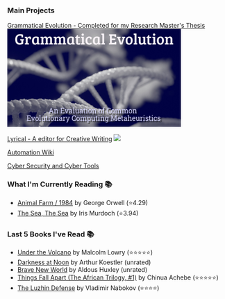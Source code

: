 ### Main Projects ###
[Grammatical Evolution - Completed for my Research Master's Thesis](https://github.com/johnosbb/Grammatical-Evolution) <img src="https://github.com/johnosbb/Grammatical-Evolution/blob/main/ga.png" width="400">

[Lyrical - A editor for Creative Writing](https://github.com/johnosbb/CeativeEditor) <img src="https://github.com/johnosbb/Lyrical/blob/main/Lyrical.png" width="400">

[Automation Wiki](https://github.com/johnosbb/Grammatical-Evolution)

[Cyber Security and Cyber Tools](https://github.com/johnosbb/CyberTools)



### What I'm Currently Reading 📚
<!-- GOODREADS-LIST:START -->
- [Animal Farm / 1984](https://www.goodreads.com/review/show/4307475159?utm_medium=api&utm_source=rss) by George Orwell (⭐️4.29)
- [The Sea, The Sea](https://www.goodreads.com/review/show/4307472283?utm_medium=api&utm_source=rss) by Iris Murdoch (⭐️3.94)
<!-- GOODREADS-LIST:END -->

### Last 5 Books I've Read 📚
<!-- GOODREADS-READ-LIST:START -->
- [Under the Volcano](https://www.goodreads.com/review/show/4307478010?utm_medium=api&utm_source=rss) by Malcolm Lowry (⭐⭐⭐⭐⭐)
- [Darkness at Noon](https://www.goodreads.com/review/show/4307476887?utm_medium=api&utm_source=rss) by Arthur Koestler (unrated)
- [Brave New World](https://www.goodreads.com/review/show/4307475584?utm_medium=api&utm_source=rss) by Aldous Huxley (unrated)
- [Things Fall Apart (The African Trilogy, #1)](https://www.goodreads.com/review/show/3223069400?utm_medium=api&utm_source=rss) by Chinua Achebe (⭐⭐⭐⭐⭐)
- [The Luzhin Defense](https://www.goodreads.com/review/show/3223068961?utm_medium=api&utm_source=rss) by Vladimir Nabokov (⭐⭐⭐⭐)
<!-- GOODREADS-READ-LIST:END -->

<!--
**johnosbb/johnosbb** is a ✨ _special_ ✨ repository because its `README.md` (this file) appears on your GitHub profile.

Here are some ideas to get you started:

- 🔭 I’m currently working on ...
- 🌱 I’m currently learning ...
- 👯 I’m looking to collaborate on ...
- 🤔 I’m looking for help with ...
- 💬 Ask me about ...
- 📫 How to reach me: ...
- 😄 Pronouns: ...
- ⚡ Fun fact: ...
-->
